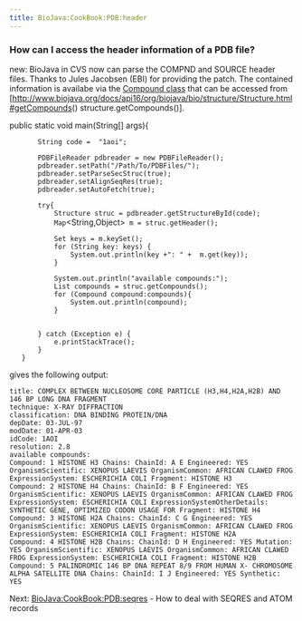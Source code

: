 ```yaml
---
title: BioJava:CookBook:PDB:header
---
```


### How can I access the header information of a PDB file?

new: BioJava in CVS now can parse the COMPND and SOURCE header files.
Thanks to Jules Jacobsen (EBI) for providing the patch. The contained
information is availabe via the [Compound
class](http://www.biojava.org/docs/api16/org/biojava/bio/structure/Compound.html)
that can be accessed from
[<http://www.biojava.org/docs/api16/org/biojava/bio/structure/Structure.html#getCompounds>()
structure.getCompounds()].

<java> public static void main(String[] args){

`       String code =  "1aoi";`

`       PDBFileReader pdbreader = new PDBFileReader();`  
`       pdbreader.setPath("/Path/To/PDBFiles/");`  
`       pdbreader.setParseSecStruc(true);`  
`       pdbreader.setAlignSeqRes(true);`  
`       pdbreader.setAutoFetch(true);`

`       try{`  
`           Structure struc = pdbreader.getStructureById(code);`  
`           Map`<String,Object>` m = struc.getHeader();`

`           Set`<String>` keys = m.keySet();`  
`           for (String key: keys) {`  
`               System.out.println(key +": " +  m.get(key));`  
`           }`

`           System.out.println("available compounds:");`  
`           List`<Compound>` compounds = struc.getCompounds();`  
`           for (Compound compound:compounds){`  
`               System.out.println(compound);`  
`           }`  
`           `

`       } catch (Exception e) {`  
`           e.printStackTrace();`  
`       }`  
`   }`

</java>

gives the following output:

    title: COMPLEX BETWEEN NUCLEOSOME CORE PARTICLE (H3,H4,H2A,H2B) AND 146 BP LONG DNA FRAGMENT 
    technique: X-RAY DIFFRACTION 
    classification: DNA BINDING PROTEIN/DNA
    depDate: 03-JUL-97
    modDate: 01-APR-03
    idCode: 1AOI
    resolution: 2.8
    available compounds:
    Compound: 1 HISTONE H3 Chains: ChainId: A E Engineered: YES OrganismScientific: XENOPUS LAEVIS OrganismCommon: AFRICAN CLAWED FROG ExpressionSystem: ESCHERICHIA COLI Fragment: HISTONE H3 
    Compound: 2 HISTONE H4 Chains: ChainId: B F Engineered: YES OrganismScientific: XENOPUS LAEVIS OrganismCommon: AFRICAN CLAWED FROG ExpressionSystem: ESCHERICHIA COLI ExpressionSystemOtherDetails: SYNTHETIC GENE, OPTIMIZED CODON USAGE FOR Fragment: HISTONE H4 
    Compound: 3 HISTONE H2A Chains: ChainId: C G Engineered: YES OrganismScientific: XENOPUS LAEVIS OrganismCommon: AFRICAN CLAWED FROG ExpressionSystem: ESCHERICHIA COLI Fragment: HISTONE H2A 
    Compound: 4 HISTONE H2B Chains: ChainId: D H Engineered: YES Mutation: YES OrganismScientific: XENOPUS LAEVIS OrganismCommon: AFRICAN CLAWED FROG ExpressionSystem: ESCHERICHIA COLI Fragment: HISTONE H2B 
    Compound: 5 PALINDROMIC 146 BP DNA REPEAT 8/9 FROM HUMAN X- CHROMOSOME ALPHA SATELLITE DNA Chains: ChainId: I J Engineered: YES Synthetic: YES 

Next: <BioJava:CookBook:PDB:seqres> - How to deal with SEQRES and ATOM
records
